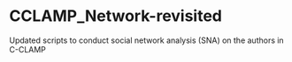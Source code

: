# CCLAMP_Network-revisited
Updated scripts to conduct social network analysis (SNA) on the authors in C-CLAMP
